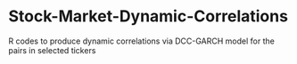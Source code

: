 # Stock-Market-Dynamic-Correlations
R codes to produce dynamic correlations via DCC-GARCH model for the pairs in selected tickers
